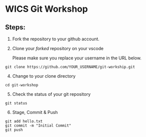 # WICS Git Workshop

## Steps:

1. Fork the repository to your github account.

2. Clone your _forked_ repository on your vscode

    Please make sure you replace your username in the URL below.

```
git clone https://github.com/YOUR_USERNAME/git-workship.git
```

4. Change to your clone directory

```
cd git-workshop
```

5. Check the status of your git repository

```
git status
```

6. Stage, Commit & Push

```
git add hello.txt
git commit -m "Initial Commit"
git push
```
